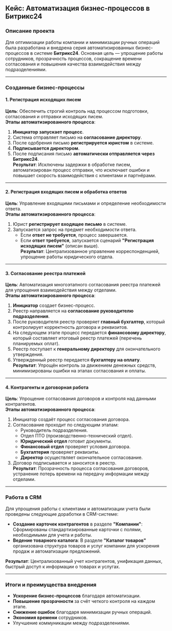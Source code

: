 
## Кейc: Автоматизация бизнес-процессов в Битрикс24
### Описание проекта
Для оптимизации работы компании и минимизации ручных операций была разработана и внедрена серия автоматизированных бизнес-процессов в системе **Битрикс24**. Основная цель — упрощение работы сотрудников, прозрачность процессов, сокращение времени согласования и повышения качества взаимодействия между подразделениями.

---

### **Созданные бизнес-процессы**

#### **1. Регистрация исходящих писем**

**Цель**: Обеспечить строгий контроль над процессом подготовки, согласования и отправки исходящих писем.  
**Этапы автоматизированного процесса**:

1. **Инициатор запускает процесс**.
2. Система отправляет письмо на **согласование директору**.
3. После одобрения письмо **регистрируется юристом** в системе.
4. **Подписывается директором**.
5. После подписания письмо **автоматически отправляется через Битрикс24**.  
    **Результат**: Исключены задержки в обработке писем, автоматизирован процесс отправки, что исключает ошибки и повышает скорость взаимодействия с клиентами и партнёрами.

---

#### **2. Регистрация входящих писем и обработка ответов**

**Цель**: Управление входящими письмами и определение необходимости ответа.  
**Этапы автоматизированного процесса**:

1. Юрист **регистрирует входящее письмо** в системе.
2. Запускается запрос на предмет необходимости ответа.
    - Если **ответ не требуется**, процесс завершается.
    - Если **ответ требуется**, запускается сценарий **"Регистрация исходящих писем"** (описан выше).  
        **Результат**: Централизованное управление корреспонденцией, упрощение работы юридического отдела.

---

#### **3. Согласование реестра платежей**

**Цель**: Автоматизация многоэтапного согласования реестра платежей для упрощения взаимодействия между отделами.  
**Этапы автоматизированного процесса**:

1. **Инициатор** создает бизнес-процесс.
2. Реестр направляется на **согласование руководителю подразделения**.
3. После руководителя реестр проверяет **главный бухгалтер**, который контролирует корректность договора и реквизитов.
4. На следующем этапе процесс передается **финансовому директору**, который составляет итоговый реестр платежей (перечень планируемых оплат).
5. Реестр поступает к **генеральному директору** для окончательного утверждения.
6. Утвержденный реестр передается **бухгалтеру на оплату**.  
    **Результат**: Упрощён контроль за движением денежных средств, минимизированы ошибки на этапах согласования и оплаты.

---

#### **4. Контрагенты и договорная работа**

**Цель**: Упрощение согласования договоров и контроля над данными контрагентов.  
**Этапы автоматизированного процесса**:

1. Инициатор создаёт процесс согласования договора.
2. Согласование проходит по следующим этапам:
    - Руководитель подразделения.
    - Отдел ПТО (производственно-технический отдел).
    - **Юридический отдел** готовит документы.
    - **Финансовый отдел** проверяет условия договора.
    - **Бухгалтерия** проверяет реквизиты.
    - **Директор** осуществляет окончательное согласование.
3. Договор подписывается и заносится в реестр.  
    **Результат**: Прозрачность процесса согласования договоров, устранение потерь времени на передачу информации между отделами.

---

### **Работа в CRM**

Для упрощения работы с клиентами и автоматизации учета были проведены следующие доработки в CRM-системе:

- **Создание карточек контрагентов** в разделе **"Компании"**: Сформированы стандартизированные карточки с полями, необходимыми для учета и работы.
- **Ведение товарного каталога**: В разделе **"Каталог товаров"** организована структура товаров и услуг компании для ускорения продаж и автоматизации предложений.

**Результат**: Централизованный учет контрагентов, унификация данных, быстрый доступ к информации о товарах и услугах.

---

### **Итоги и преимущества внедрения**

- **Ускорение бизнес-процессов** благодаря автоматизации.
- **Повышение прозрачности** за счёт четкого контроля на каждом этапе.
- **Снижение ошибок** благодаря минимизации ручных операций.
- **Экономия времени** сотрудников.
- Улучшение коммуникации между подразделениями.


